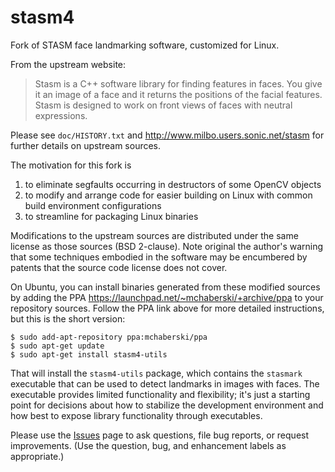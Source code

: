 stasm4
======

Fork of STASM face landmarking software, customized for Linux.

From the upstream website:
> Stasm is a C++ software library for finding features in faces. You give 
it an image of a face and it returns the positions of the facial features. 
Stasm is designed to work on front views of faces with neutral expressions.

Please see `doc/HISTORY.txt` and http://www.milbo.users.sonic.net/stasm for 
further details on upstream sources.

The motivation for this fork is 
 1. to eliminate segfaults occurring in destructors of some OpenCV objects
 2. to modify and arrange code for easier building on Linux with common
     build environment configurations
 3. to streamline for packaging Linux binaries

Modifications to the upstream sources are distributed under the same license
as those sources (BSD 2-clause). Note original the author's warning that 
some techniques embodied in the software may be encumbered by patents that 
the source code license does not cover.

On Ubuntu, you can install binaries generated from these modified sources
by adding the PPA https://launchpad.net/~mchaberski/+archive/ppa to your
repository sources. Follow the PPA link above for more detailed instructions,
but this is the short version:

    $ sudo add-apt-repository ppa:mchaberski/ppa
    $ sudo apt-get update
    $ sudo apt-get install stasm4-utils

That will install the `stasm4-utils` package, which contains the `stasmark`
executable that can be used to detect landmarks in images with faces. The
executable provides limited functionality and flexibility; it's just a 
starting point for decisions about how to stabilize the development 
environment and how best to expose library functionality through executables.

Please use the [Issues](https://github.com/mike10004/stasm4/issues) page
to ask questions, file bug reports, or request improvements. (Use the 
question, bug, and enhancement labels as appropriate.)


